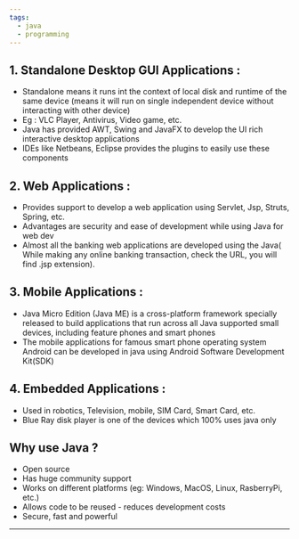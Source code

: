 ```yaml
---
tags:
  - java
  - programming
---
```

## 1. Standalone Desktop GUI Applications :

 * Standalone means it runs int the context of local disk and runtime of the same device (means it will run on single independent device without interacting with other device)
 * Eg : VLC Player, Antivirus, Video game, etc.
 * Java has provided AWT, Swing and JavaFX to develop the UI rich interactive desktop applications
 * IDEs like Netbeans, Eclipse provides the plugins to easily use these components

## 2. Web Applications :

 * Provides support to develop a web application using Servlet, Jsp, Struts, Spring, etc.
 * Advantages are security and ease of development while using Java for web dev
 * Almost all the banking web applications are developed using the Java( While making any online banking transaction, check the URL, you will find .jsp extension).

## 3. Mobile Applications :

 * Java Micro Edition (Java ME) is a cross-platform framework specially released to build applications that run across all Java supported small devices, including feature phones and smart phones
 * The mobile applications for famous smart phone operating system Android can be developed in java using Android Software Development Kit(SDK)

## 4. Embedded Applications :

 * Used in robotics, Television, mobile, SIM Card, Smart Card, etc.
 * Blue Ray disk player is one of the devices which 100% uses java only




## Why use Java ?

* Open source
* Has huge community support
* Works on different platforms (eg: Windows, MacOS, Linux, RasberryPi, etc.)
* Allows code to be reused - reduces development costs
* Secure, fast and powerful


---
 


